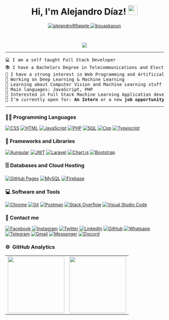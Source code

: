 <h1 align="center">
Hi, I'm Alejandro Díaz!
	<a href="https://github.com/alejandro99apple" target="_self">
		<img src="https://media.giphy.com/media/hvRJCLFzcasrR4ia7z/giphy.gif" width="30">
	</a>
 

 
</h1>
<p align="center">
	<a href="https://github.com/alejandro99apple">
		<img src="https://komarev.com/ghpvc/?username=alejandro99apple&label=Profile%20views&color=0e75b6&style=flat" alt="alejandro99apple" />
	</a>
	<a href="https://github.com/alejandro99apple">
		<img src="https://img.shields.io/github/followers/alejandro99apple?label=Followers" alt="bouaskaoun" />
	</a>
</p>
<br/>
<p align="center">
	<a href="https://github.com/alejandro99apple">
		<img src="https://readme-typing-svg.herokuapp.com?lines=Computer+Science+Student;Full+Stack+Web+Developer;Freelancer;Always%20learning%20new%20things&center=true&width=380&height=45">
	</a>

</p>
<hr>
<pre>
💻 I am a self taught Full Stack Developer
📚 I have a Bachelors Degree in Telecommunications and Electronics Engineering from the Oriente University at Cuba.
📝 I have a strong interest in Web Programming and Artificial Intelligence
🔭 Working on Deep Learning & Machine Learning
🌱 Learning about Computer Vision and Machine Learning stuff
🌟 Main languages: JavaScript, PHP
🚩 Interested in Full Stack Machine Learning Application development
🤔 I’m currently open for: <b>An Intern</b> or a new <b>job opportunity</b>, this is <a href="https://drive.google.com/file/d/1w2Bq0Y5GjY8sZFM3nlJh7m7iZMyGgado/view?usp=sharing" target="_blank">MY RESUME.</a>
</pre>
<hr>

### 👨‍💻 Programming Languages

<p>
    <a href=""><img alt="CSS" src="https://img.shields.io/badge/CSS%20-%231572B6.svg?logo=css3&logoColor=white"></a>
    <a href=""><img alt="HTML" src="https://img.shields.io/badge/HTML%20-%23E34F26.svg?logo=html5&logoColor=white"></a>
    <a href=""><img alt="JavaScript" src="https://img.shields.io/badge/JavaScript%20-%23F7DF1E.svg?logo=javascript&logoColor=black"></a>
    <a href=""><img alt="PHP" src="https://img.shields.io/badge/PHP-%23777BB4.svg?logo=php&logoColor=white"></a>
    <a href=""><img alt="SQL" src="https://img.shields.io/badge/SQL%20-%23025E8C.svg?logo=amazon-dynamodb&logoColor=white"></a>
    <a href=""><img alt="Cpp" src="https://img.shields.io/badge/-C++-007ACC?style=flat-square&logo=cplusplus&logoColor=white"></a>
    <a href=""><img alt="Typescript" src="https://img.shields.io/badge/-TypeScript-white?logo=typescript"></a>
   
<p>

### 🧰 Frameworks and Libraries
<p>
    <a href="#"><img alt="Aungular" src="https://img.shields.io/badge/angular-%23DD0031.svg?logo=angular&logoColor=white"></a>
    <a href="#"><img alt="JWT" src="https://img.shields.io/badge/JWT-black?logo=JSON%20web%20tokens"></a>
    <a href="#"><img alt="Laravel" src="https://img.shields.io/badge/laravel-%23FF2D20.svg?logo=laravel&logoColor=white"></a>
    <a href="#"><img alt="Chart.js" src="https://img.shields.io/badge/chart.js-F5788D.svg?logo=chart.js&logoColor=white"></a>
    <a href="#"><img alt="Bootstrap" src="https://img.shields.io/badge/Bootstrap-563D7C?logo=bootstrap&logoColor=white"></a>
   
</p>

### 🗄️ Databases and Cloud Hosting

<p>
    <a href="#"><img alt="GitHub Pages" src="https://img.shields.io/badge/GitHub%20Pages-%23327FC7.svg?logo=github&logoColor=white"></a>
    <a href="#"><img alt="MySQL" src="https://img.shields.io/badge/MySQL-00000F?logo=mysql&logoColor=white"></a>
    <a href="#"><img alt="Firebase" src ="https://img.shields.io/badge/Firebase-%23316192.svg?logo=firebase&logoColor=white"></a>
</p>

### 💻 Software and Tools

<p>
    <a href="#"><img alt="Chrome" src="https://img.shields.io/badge/Chrome-3DDC84?logo=google-chrome&logoColor=white"></a>
    <a href="#"><img alt="Git" src="https://img.shields.io/badge/Git%20-%23F05033.svg?logo=git&logoColor=white"></a>
    <a href="#"><img alt="Postman" src="https://img.shields.io/badge/Postman-FF6C37?logo=postman&logoColor=white"></a>
    <a href="#"><img alt="Stack Overflow" src="https://img.shields.io/badge/-Stack%20Overflow-FE7A16?logo=stack-overflow&logoColor=white"></a>
    <a href="#"><img alt="Visual Studio Code" src="https://img.shields.io/badge/Visual%20Studio%20Code-0078d7.svg?logo=visual-studio-code&logoColor=white"></a>
</p>

### 👋 Contact me

<p>
    <a href="#"><img alt="Facebook" src="https://img.shields.io/badge/Facebook-1877F2?style=flat-square&logo=facebook&logoColor=white"></a>
    <a href="https://instagram.com/ale_dmontes?igshid=MzMyNGUyNmU2YQ%3D%3D&utm_source=qr"><img alt="Instagram" src="https://img.shields.io/badge/Instagram-E4405F?style=flat-square&logo=instagram&logoColor=white"></a>
    <a href="#"><img alt="Twitter" src="https://img.shields.io/badge/Twitter-1DA1F2?style=flat-square&logo=twitter&logoColor=white"></a>
    <a href="#"><img alt="LinkedIn" src="https://img.shields.io/badge/LinkedIn-0077B5?style=flat-square&logo=linkedin&logoColor=white"></a>
    <a href="#"><img alt="GitHub" src="https://img.shields.io/badge/-GitHub-181717?style=flat-square&logo=github"></a>
    <a href="https://wa.me/+5358552332"><img alt="Whatsapp" src="https://img.shields.io/badge/WhatsApp-25D366?style=flat-square&logo=whatsapp&logoColor=white"></a>
    <a href="#"><img alt="Telegram" src="https://img.shields.io/badge/Telegram-2CA5E0?style=flat-square&logo=telegram&logoColor=white"></a>
    <a href="#"><img alt="Gmail" src="https://img.shields.io/badge/Gmail-D14836?style=flat-square&logo=gmail&logoColor=white"></a>
    <a href="#"><img alt="Messenger" src="https://img.shields.io/badge/Messenger-00B2FF?style=flat-square&logo=messenger&logoColor=white"></a>
    <a href="#"><img alt="Discord" src="https://img.shields.io/badge/Discord-7289DA?style=flat-square&logo=discord&logoColor=white"></a>
</p>

### ⚙️ &nbsp;GitHub Analytics
<p align="center">
<table>
<tr>
<td>
<a href="https://github.com/alejandro99apple">
<img height="180em" src="https://github-readme-stats-eight-theta.vercel.app/api?username=alejandro99apple&show_icons=true&theme=algolia&include_all_commits=true&count_private=true"/>
</td> 
<td>
<img height="180em" src="https://github-readme-stats-eight-theta.vercel.app/api/top-langs/?username=alejandro99apple&layout=compact&langs_count=8&theme=algolia"/></a>
</td>
</tr>
</table>
</p>
